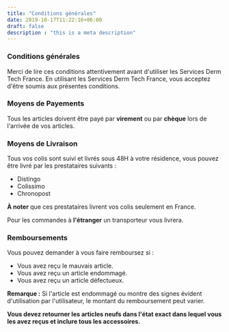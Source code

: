 ```yaml
---
title: "Conditions générales"
date: 2019-10-17T11:22:16+06:00
draft: false
description : "this is a meta description"
---
```


### **Conditions générales**

Merci de lire ces conditions attentivement avant d'utiliser les Services Derm Tech France. En utilisant les Services Derm Tech France, vous acceptez d'être soumis aux présentes conditions.

### **Moyens de Payements**

Tous les articles doivent être payé par **virement** ou par **chèque** lors de l'arrivée de vos articles.

### **Moyens de Livraison**

Tous vos colis sont suivi et livrés sous 48H à votre résidence, vous pouvez être livré par les prestataires suivants :

- Distingo
- Colissimo
- Chronopost

**À noter** que ces prestataires livrent vos colis seulement en France.

Pour les commandes à **l'étranger** un transporteur vous livrera.

### **Remboursements**

Vous pouvez demander à vous faire remboursez si :

- Vous avez reçu le mauvais article.
- Vous avez reçu un article endommagé.
- Vous avez reçu un article défectueux.

**Remarque :** Si l'article est endommagé ou montre des signes évident d'utilisation par l'utilisateur, le montant du remboursement peut varier.

__Vous devez retourner les articles neufs dans l'état exact dans lequel vous les avez reçus et inclure tous les accessoires.__

